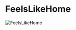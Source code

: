 # FeelsLikeHome

![FeelsLikeHome](https://github.com/TiffanyLiu2008/FeelsLikeHome/assets/126553760/ccce7de3-d414-40ef-91f3-a1173847151f)
